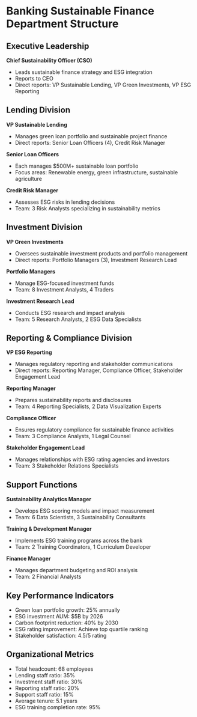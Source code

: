 # Banking Sustainable Finance Department Structure

## Executive Leadership
**Chief Sustainability Officer (CSO)**
- Leads sustainable finance strategy and ESG integration
- Reports to CEO
- Direct reports: VP Sustainable Lending, VP Green Investments, VP ESG Reporting

## Lending Division
**VP Sustainable Lending**
- Manages green loan portfolio and sustainable project finance
- Direct reports: Senior Loan Officers (4), Credit Risk Manager

**Senior Loan Officers**
- Each manages $500M+ sustainable loan portfolio
- Focus areas: Renewable energy, green infrastructure, sustainable agriculture

**Credit Risk Manager**
- Assesses ESG risks in lending decisions
- Team: 3 Risk Analysts specializing in sustainability metrics

## Investment Division
**VP Green Investments**
- Oversees sustainable investment products and portfolio management
- Direct reports: Portfolio Managers (3), Investment Research Lead

**Portfolio Managers**
- Manage ESG-focused investment funds
- Team: 8 Investment Analysts, 4 Traders

**Investment Research Lead**
- Conducts ESG research and impact analysis
- Team: 5 Research Analysts, 2 ESG Data Specialists

## Reporting & Compliance Division
**VP ESG Reporting**
- Manages regulatory reporting and stakeholder communications
- Direct reports: Reporting Manager, Compliance Officer, Stakeholder Engagement Lead

**Reporting Manager**
- Prepares sustainability reports and disclosures
- Team: 4 Reporting Specialists, 2 Data Visualization Experts

**Compliance Officer**
- Ensures regulatory compliance for sustainable finance activities
- Team: 3 Compliance Analysts, 1 Legal Counsel

**Stakeholder Engagement Lead**
- Manages relationships with ESG rating agencies and investors
- Team: 3 Stakeholder Relations Specialists

## Support Functions
**Sustainability Analytics Manager**
- Develops ESG scoring models and impact measurement
- Team: 6 Data Scientists, 3 Sustainability Consultants

**Training & Development Manager**
- Implements ESG training programs across the bank
- Team: 2 Training Coordinators, 1 Curriculum Developer

**Finance Manager**
- Manages department budgeting and ROI analysis
- Team: 2 Financial Analysts

## Key Performance Indicators
- Green loan portfolio growth: 25% annually
- ESG investment AUM: $5B by 2026
- Carbon footprint reduction: 40% by 2030
- ESG rating improvement: Achieve top quartile ranking
- Stakeholder satisfaction: 4.5/5 rating

## Organizational Metrics
- Total headcount: 68 employees
- Lending staff ratio: 35%
- Investment staff ratio: 30%
- Reporting staff ratio: 20%
- Support staff ratio: 15%
- Average tenure: 5.1 years
- ESG training completion rate: 95%
